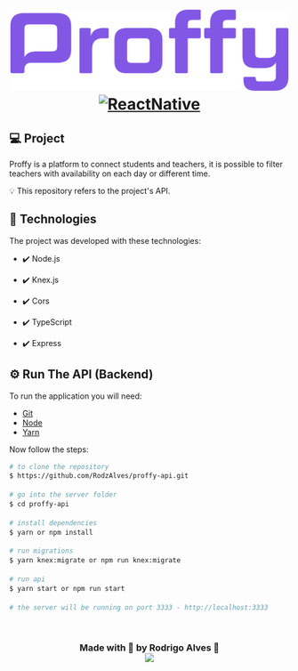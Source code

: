 <h1 align="center">
<br>
  <img src=".github/logo.png" alt="proffy" width="500">
<br>

<a target="_blank" href="https://nodejs.org/">
    <img alt="ReactNative" src="https://img.shields.io/static/v1?color=brightgreen&label=Node&message=JS&?style=plastic&logo=Node.js">
  </a>

</h1>

## 💻 Project
Proffy is a platform to connect students and teachers, it is possible to filter teachers with availability on each day or different time.

💡 This repository refers to the project's API.



## 🚀 Technologies

The project was developed with these technologies:

- ✔️ Node.js

- ✔️ Knex.js

- ✔️ Cors

- ✔️ TypeScript

- ✔️ Express


## ⚙ Run The API (Backend)

To run the application you will need:
* [Git](https://git-scm.com)
* [Node](https://nodejs.org/)
* [Yarn](https://yarnpkg.com/) 

Now follow the steps:
```bash
# to clone the repository
$ https://github.com/RodzAlves/proffy-api.git

# go into the server folder
$ cd proffy-api

# install dependencies
$ yarn or npm install 

# run migrations
$ yarn knex:migrate or npm run knex:migrate

# run api
$ yarn start or npm run start

# the server will be running on port 3333 - http://localhost:3333
```


<br>
<h3 align="center">
  
  Made with 💜 by Rodrigo Alves 👋 <br>
   <a href="https://www.linkedin.com/in/rodrigo-alves-dev/" alt="LinkedIn" target="blank">
    <img src="https://img.shields.io/badge/-LinkedIn-blue?style=flat-square&logo=Linkedin&logoColor=white" />
  </a>
</h3>
<br>

